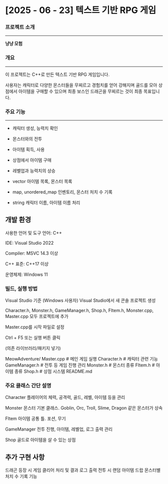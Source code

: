 # [2025 - 06 - 23] 텍스트 기반 RPG 게임

### 프로젝트 소개
---
**냥냥 모험**

### 개요
---
이 프로젝트는 C++로 만든 텍스트 기반 RPG 게임입니다.

사용자는 캐릭터로 다양한 몬스터들을 무찌르고
경험치를 얻어 강해지며
골드를 모아 상점에서 아이템을 구매할 수 있으며
최종 보스인 드래곤을 무찌르는 것이 최종 목표입니다.

### 주요 기능
---

- 캐릭터 생성, 능력치 확인
- 몬스터와의 전투
- 아이템 획득, 사용
- 상점에서 아이템 구매
- 레벨업과 능력치의 상승

- vector
아이템 목록, 몬스터 목록
- map, unordered_map
인벤토리, 몬스터 처치 수 기록
- string
캐릭터 이름, 아이템 이름 처리

## 개발 환경
사용한 언어 및 도구
언어: C++

IDE: Visual Studio 2022

Compiler: MSVC 14.3 이상

C++ 표준: C++17 이상

운영체제: Windows 11


### 빌드, 실행 방법
Visual Studio 기준 (Windows 사용자)
Visual Studio에서 새 콘솔 프로젝트 생성

Character.h, Monster.h, GameManager.h, Shop.h, FItem.h, Monster.cpp, Master.cpp 모두 프로젝트에 추가

Master.cpp를 시작 파일로 설정

Ctrl + F5 또는 실행 버튼 클릭

(의존 라이브러리/패키지 넣기)

MeowAdventure/
Master.cpp           # 메인 게임 실행
Character.h          # 캐릭터 관련 기능
GameManager.h        # 전투 등 게임 진행 관리
Monster.h            # 몬스터 종류
FItem.h              # 아이템 종류
Shop.h               # 상점 시스템
README.md

### 주요 클래스 간단 설명

Character
플레이어의 체력, 공격력, 골드, 레벨, 아이템 등을 관리

Monster
몬스터 기본 클래스. Goblin, Orc, Troll, Slime, Dragon 같은 몬스터가 상속

FItem
아이템 공통 틀. 포션, 무기

GameManager
전투 진행, 아이템, 레벨업, 로그 출력 관리

Shop
골드로 아이템을 살 수 있는 상점

## 추가 구현 사항
드래곤 등장 시 게임 클리어 처리 및 결과 로그 출력
전투 시 랜덤 아이템 드랍
몬스터별 처치 수 기록 기능


